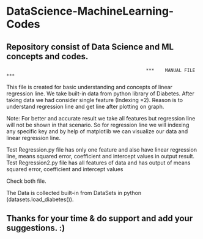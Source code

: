 # DataScience-MachineLearning-Codes
Repository consist of Data Science and ML concepts and codes.
--------------------------------------------------------------------------------------------------------------------------------------------------------------------------
                                                       ***    MANUAL FILE    ***
This file is created for basic understanding and concepts of linear regression line.
We take built-in data from python library of Diabetes.
After taking data we had consider single feature (Indexing =2).
Reason is to understand regression line and get line after plotting on graph.

Note: For better and accurate result we take all features but regression line will not be shown in that scenario. So for regression line we will indexing any specific key
and by help of matplotlib we can visualize our data and linear regression line.

Test Regression.py file has only one feature and also have linear regression line, means squared error, coefficient and intercept values in output result.
Test Regression2.py file has all features of data and has output of means squared error, coefficient and intercept values

Check both file.

The Data is collected built-in from DataSets in python (datasets.load_diabetes()).

Thanks for your time & do support and add your suggestions.    :)
-------------------------------------------------------------------------------------------------------------------------------------------------------------------------
